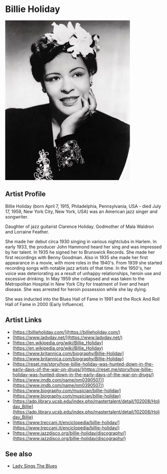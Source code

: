 # Billie Holiday

![](../../assets/artists/Billie_Holiday.png)

## Artist Profile

Billie Holiday (born April 7, 1915, Philadelphia, Pennsylvania, USA - died July 17, 1959, New York City, New York, USA) was an American jazz singer and songwriter.

Daughter of jazz guitarist Clarence Holiday. Godmother of Mala Waldron and Lorraine Feather.

She made her debut circa 1930 singing in various nightclubs in Harlem. In early 1933, the producer John Hammond heard her sing and was impressed by her talent. In 1935 he signed her to Brunswick Records. She made her first recordings with Benny Goodman. Also in 1935 she made her first appearance in a movie, with more roles in the 1940's. From 1939 she started recording songs with notable jazz artists of that time. In the 1950's, her voice was deteriorating as a result of unhappy relationships, heroin use and excessive drinking. In May 1959 she collapsed and was taken to the Metropolitan Hospital in New York City for treatment of liver and heart disease. She was arrested for heroin possession while she lay dying.

She was inducted into the Blues Hall of Fame in 1991 and the Rock And Roll Hall of Fame in 2000 (Early Influence).

## Artist Links

- [https://billieholiday.com/](https://billieholiday.com/)
- [https://www.ladyday.net/](https://www.ladyday.net/)
- [https://en.wikipedia.org/wiki/Billie_Holiday](https://en.wikipedia.org/wiki/Billie_Holiday)
- [https://www.britannica.com/biography/Billie-Holiday](https://www.britannica.com/biography/Billie-Holiday)
- [https://reset.me/story/how-billie-holiday-was-hunted-down-in-the-early-days-of-the-war-on-drugs/](https://reset.me/story/how-billie-holiday-was-hunted-down-in-the-early-days-of-the-war-on-drugs/)
- [https://www.imdb.com/name/nm0390507/](https://www.imdb.com/name/nm0390507/)
- [https://www.biography.com/musician/billie-holiday](https://www.biography.com/musician/billie-holiday)
- [https://adp.library.ucsb.edu/index.php/mastertalent/detail/102008/Holiday_Billie](https://adp.library.ucsb.edu/index.php/mastertalent/detail/102008/Holiday_Billie)
- [https://www.treccani.it/enciclopedia/billie-holiday/](https://www.treccani.it/enciclopedia/billie-holiday/)
- [https://www.jazzdisco.org/billie-holiday/discography/](https://www.jazzdisco.org/billie-holiday/discography/)


## See also

- [Lady Sings The Blues](Lady_Sings_The_Blues.md)
